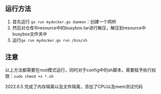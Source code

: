 ## 运行方法

1. 首先运行 `go run mydocker.go daemon`：创建一个网桥
2. 然后对仓库中resource中的busybox.tar进行解压，解压到resource中busybox文件夹中
3. 运行`go run mydocker.go run /bin/sh`

## 注意
以上方法都需要在root模式运行，同时对于config中的sh脚本，需要赋予执行权限：`sudo chmod +x *.sh`

2022.6.5 完成了内存隔离以及文件隔离，添加了CPU以及mem测试代码
